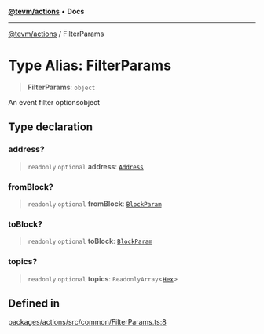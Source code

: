 [**@tevm/actions**](../README.md) • **Docs**

***

[@tevm/actions](../globals.md) / FilterParams

# Type Alias: FilterParams

> **FilterParams**: `object`

An event filter optionsobject

## Type declaration

### address?

> `readonly` `optional` **address**: [`Address`](Address.md)

### fromBlock?

> `readonly` `optional` **fromBlock**: [`BlockParam`](BlockParam.md)

### toBlock?

> `readonly` `optional` **toBlock**: [`BlockParam`](BlockParam.md)

### topics?

> `readonly` `optional` **topics**: `ReadonlyArray`\<[`Hex`](Hex.md)\>

## Defined in

[packages/actions/src/common/FilterParams.ts:8](https://github.com/qbzzt/tevm-monorepo/blob/main/packages/actions/src/common/FilterParams.ts#L8)
